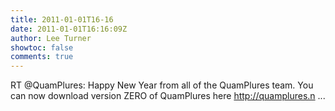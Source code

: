 ```yaml
---
title: 2011-01-01T16-16
date: 2011-01-01T16:16:09Z
author: Lee Turner
showtoc: false
comments: true
---
```


RT @QuamPlures: Happy New Year from all of the QuamPlures team. You can now download version ZERO of QuamPlures here http://quamplures.n ...

